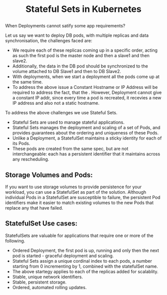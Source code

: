 # <p style="text-align: center;">Stateful Sets in Kubernetes</p>

When Deployments cannot satify some app requirements?

Let us say we want to deploy DB pods, with multiple replicas and data synchronisation, the challenges faced are:<br>
+ We require each of these replicas coming up in a specific order, acting as such the first pod is the master node and then a slave1 and then slave2. 
+ Additionally, the data in the DB pod should be synchronized to the volume attached to DB Slave1 and then to DB Slave2.
+ With deployments, when we start a deployment all the pods come up at the same time.
+ To address the above issue a Constant Hostname or IP Address will be required to address the fact, that the . However, Deployment cannot give a constant IP addr, since every time a pod is recreated, it recevies a new IP address and also not a static hostname.

To address the above challenges we use Stateful Sets.<br>
+ Stateful Sets are used to manage stateful applications.<br>
+ Stateful Sets manages the deployment and scaling of a set of Pods, and provides guarantees about the ordering and uniqueness of these Pods.<br>
+ Unlike a Deployment, a StatefulSet maintains a sticky identity for each of its Pods. <br>
+ These pods are created from the same spec, but are not interchangeable: each has a persistent identifier that it maintains across any rescheduling.<br>

## Storage Volumes and Pods:

If you want to use storage volumes to provide persistence for your workload, you can use a StatefulSet as part of the solution. 
Although individual Pods in a StatefulSet are susceptible to failure, the persistent Pod identifiers make it easier to match existing volumes
to the new Pods that replace any that have failed.

## StatefulSet Use cases:

StatefulSets are valuable for applications that require one or more of the following.
+ Ordered Deployment, the first pod is up, running and only then the next pod is started - graceful deployment and scaling.
+ Stateful Sets assign a unique cordinal index to each pods, a number starting from 0 incrementing by 1, combined with the statefulSet name.
+ The above startegy applies to each of the replicas added for scalablity.
+ Stable, unique network identifiers.
+ Stable, persistent storage.
+ Ordered, automated rolling updates.<br>




  
